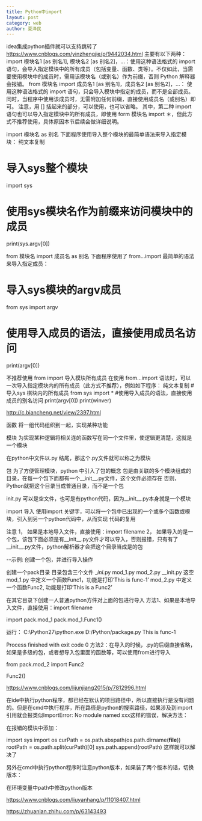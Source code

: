 ```yaml
---
title: Python中import
layout: post
category: web
author: 夏泽民
---
```

idea集成python插件就可以支持跳转了
https://www.cnblogs.com/yinzhengjie/p/9442034.html
主要有以下两种：
import 模块名1 [as 别名1], 模块名2 [as 别名2]，…：使用这种语法格式的 import 语句，会导入指定模块中的所有成员（包括变量、函数、类等）。不仅如此，当需要使用模块中的成员时，需用该模块名（或别名）作为前缀，否则 Python 解释器会报错。
from 模块名 import 成员名1 [as 别名1]，成员名2 [as 别名2]，…： 使用这种语法格式的 import 语句，只会导入模块中指定的成员，而不是全部成员。同时，当程序中使用该成员时，无需附加任何前缀，直接使用成员名（或别名）即可。
注意，用 [] 括起来的部分，可以使用，也可以省略。
其中，第二种 import 语句也可以导入指定模块中的所有成员，即使用 form 模块名 import ＊，但此方式不推荐使用，具体原因本节后续会做详细说明。

import 模块名 as 别名
下面程序使用导入整个模块的最简单语法来导入指定模块：
纯文本复制
# 导入sys整个模块
import sys
# 使用sys模块名作为前缀来访问模块中的成员
print(sys.argv[0])

from  模块名 import 成员名 as 别名
下面程序使用了 from...import 最简单的语法来导入指定成员：
# 导入sys模块的argv成员
from sys import argv
# 使用导入成员的语法，直接使用成员名访问
print(argv[0])

不推荐使用 from import 导入模块所有成员
在使用 from...import 语法时，可以一次导入指定模块内的所有成员（此方式不推荐），例如如下程序：
纯文本复制
#导入sys 棋块内的所有成员
from sys import *
#使用导入成员的语法，直接使用成员的别名访问
print(argv[0])
print(winver)

http://c.biancheng.net/view/2397.html
<!-- more -->

函数
将一组代码组织到一起，实现某种功能

模块
为实现某种逻辑将相关连的函数写在同一个文件里，使逻辑更清楚，这就是一个模块

在python中文件以.py 结尾，那这个.py文件就可以称之为模块

包
为了方便管理模块，python 中引入了包的概念
包是由关联的多个模块组成的目录，在每一个包下而都有一个__init__.py文件，这个文件必须存在
否则，Python就把这个目录当成普通目录，而不是一个包

init.py 可以是空文件，也可是有python代码，因为__init__.py本身就是一个模块

import 导入
使用import 关键字，可以将一个包中已出现的一个或多个函数或模块，引入到另一个python代码中，从而实现
代码的复用

注意
1， 如果是本地导入文件，直接使用：import filename
2， 如果导入的是一个包，该包下面必须是有__init__.py文件才可以导入，否则报错，只有有了__init__.py文件，python解析器才会把这个目录当成是的包

--示例:
创建一个包，并进行导入操作

创建一个pack目录
        目录包含三个文件 __ini_.py  mod_1.py mod_2.py
                __init.py  这空
                mod_1.py 中定义一个函数Func1，功能是打印‘This is func-1’
                mod_2.py 中定义一个函数Func2, 功能是打印‘This is a Func2’

在其它目录下创建一人普通python方件对上面的包进行导入
方法1、如果是本地导入文件，直接使用：import filename

import pack.mod_1
pack.mod_1.Func1()

运行：
C:\Python27\python.exe D:/Python/package.py
This is func-1

Process finished with exit code 0
方法2：在导入的时候，.py的后缀直接省略，如果是多级的包，或者想导入包里面的函数等，可以使用from进行导入

from pack.mod_2 import Func2

Func2()

https://www.cnblogs.com/lijunjiang2015/p/7812996.html

在ide中执行python程序，都已经在默认的项目路径中，所以直接执行是没有问题的。但是在cmd中执行程序，所在路径是python的搜索路径，如果涉及到import引用就会报类似ImportError: No module named xxx这样的错误，解决方法：

在报错的模块中添加：

import sys
import os
curPath = os.path.abspath(os.path.dirname(__file__))
rootPath = os.path.split(curPath)[0]
sys.path.append(rootPath)
这样就可以解决了

另外在cmd中执行python程序时注意python版本，如果装了两个版本的话，切换版本：

在环境变量中path中修改python版本

https://www.cnblogs.com/liuyanhang/p/11018407.html

https://zhuanlan.zhihu.com/p/63143493

